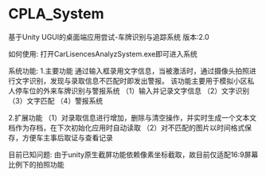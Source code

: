 # CPLA_System
基于Unity UGUI的桌面端应用尝试-车牌识别与追踪系统
版本:2.0

如何使用:
打开CarLisencesAnalyzSystem.exe即可进入系统

系统功能:
1.主要功能
通过输入框录用文字信息，当被激活时，通过摄像头拍照进行文字识别，发现与录取信息不匹配时即发出警报。
该功能主要用于模拟小区私人停车位的外来车牌识别与警报系统
（1）输入并记录文字信息
（2）文字识别
（3）文字匹配
（4）警报系统
 
2.扩展功能
（1）对录取信息进行增加，删除与清空操作，并实时生成一个文本文档作为存档，在下次初始化应用时自动读取
（2）对不匹配的图片以时间格式保存，方便车主事后取证与查看记录
  
目前已知问题:
由于unity原生截屏功能依赖像素坐标截取，故目前仅适配16:9屏幕比例下的拍照功能
